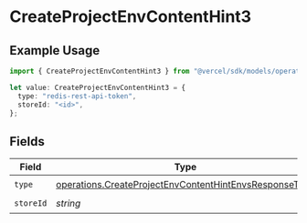 # CreateProjectEnvContentHint3

## Example Usage

```typescript
import { CreateProjectEnvContentHint3 } from "@vercel/sdk/models/operations/createprojectenv.js";

let value: CreateProjectEnvContentHint3 = {
  type: "redis-rest-api-token",
  storeId: "<id>",
};
```

## Fields

| Field                                                                                                                            | Type                                                                                                                             | Required                                                                                                                         | Description                                                                                                                      |
| -------------------------------------------------------------------------------------------------------------------------------- | -------------------------------------------------------------------------------------------------------------------------------- | -------------------------------------------------------------------------------------------------------------------------------- | -------------------------------------------------------------------------------------------------------------------------------- |
| `type`                                                                                                                           | [operations.CreateProjectEnvContentHintEnvsResponseType](../../models/operations/createprojectenvcontenthintenvsresponsetype.md) | :heavy_check_mark:                                                                                                               | N/A                                                                                                                              |
| `storeId`                                                                                                                        | *string*                                                                                                                         | :heavy_check_mark:                                                                                                               | N/A                                                                                                                              |